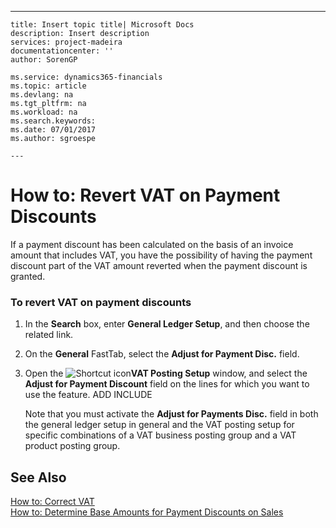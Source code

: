 ---
    title: Insert topic title| Microsoft Docs
    description: Insert description
    services: project-madeira
    documentationcenter: ''
    author: SorenGP

    ms.service: dynamics365-financials
    ms.topic: article
    ms.devlang: na
    ms.tgt_pltfrm: na
    ms.workload: na
    ms.search.keywords:
    ms.date: 07/01/2017
    ms.author: sgroespe

    ---
# How to: Revert VAT on Payment Discounts
If a payment discount has been calculated on the basis of an invoice amount that includes VAT, you have the possibility of having the payment discount part of the VAT amount reverted when the payment discount is granted.  
  
### To revert VAT on payment discounts  
  
1.  In the **Search** box, enter **General Ledger Setup**, and then choose the related link.  
  
2.  On the **General** FastTab, select the **Adjust for Payment Disc.** field.  
  
3.  Open the ![Shortcut icon](../BusinessFunctionality/OnlineMaps/media/shortcutcoldicon.gif "shortcutColdIcon")**VAT Posting Setup** window, and select the **Adjust for Payment Discount** field on the lines for which you want to use the feature. ADD INCLUDE<!--[!INCLUDE[bp_choose_columns](../DesignAndEngineering/includes/bp_choose_columns_md.md)]-->  
  
     Note that you must activate the **Adjust for Payments Disc.** field in both the general ledger setup in general and the VAT posting setup for specific combinations of a VAT business posting group and a VAT product posting group.  
  
## See Also  
 [How to: Correct VAT](../Finance/how-to-correct-vat.md)   
 [How to: Determine Base Amounts for Payment Discounts on Sales](../Finance/how-to-determine-base-amounts-for-payment-discounts-on-sales.md)